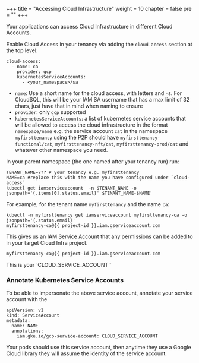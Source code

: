 +++
title = "Accessing Cloud Infrastructure"
weight = 10
chapter = false
pre = ""
+++

Your applications can access Cloud Infrastructure in different Cloud Accounts.

Enable Cloud Access in your tenancy via adding the `cloud-access` section at the top level:

```
cloud-access:
  - name: ca
    provider: gcp
    kubernetesServiceAccounts:
      - <your_namespace>/sa
```

* `name`: Use a short name for the cloud access, with letters and `-`s. For CloudSQL, this will be your IAM SA username 
    that has a max limit of 32 chars, just have that in mind when naming to ensure 
* `provider`: only `gcp` supported
* `kubernetesServiceAccounts`: a list of kubernetes service accounts that will be allowed to access the cloud infrastructure in the format `namespace/name` e.g. the service account `cat` in the namespace `myfirsttenancy` using the P2P should have `myfirsttenancy-functional/cat`, `myfirsttenancy-nft/cat`, `myfirsttenancy-prod/cat` and whatever other namespace you need.

In your parent namespace (the one named after your tenancy run) run:

```
TENANT_NAME=??? # your tenancy e.g. myfirsttenancy
NAME=ca #replace this with the name you have configured under `cloud-access`
kubectl get iamserviceaccount  -n $TENANT_NAME -o jsonpath='{.items[0].status.email}' $TENANT_NAME-$NAME'
```

For example, for the tenant name `myfirsttenancy` and the name `ca`:

```
kubectl -n myfirsttenancy get iamserviceaccount myfirsttenancy-ca -o jsonpath='{.status.email}'
myfirsttenancy-ca@{{ project-id }}.iam.gserviceaccount.com
```

This gives us an IAM Service Account that any permissions can be added to in your target Cloud Infra project.

```
myfirsttenancy-ca@{{ project-id }}.iam.gserviceaccount.com
```

This is your `CLOUD_SERVICE_ACCOUNT``

### Annotate Kubernetes Service Accounts

To be able to impersonate the above service account, annotate your service account with the

```
apiVersion: v1
kind: ServiceAccount
metadata:
  name: NAME
  annotations:
    iam.gke.io/gcp-service-account: CLOUD_SERVICE_ACCOUNT
```

Your pods should use this service account, then anytime they use a Google Cloud library they will assume the identity of the service account.
